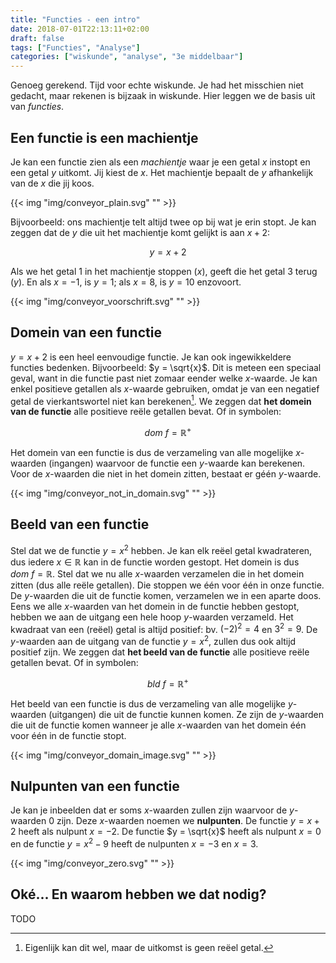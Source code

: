 ```yaml
---
title: "Functies - een intro"
date: 2018-07-01T22:13:11+02:00
draft: false
tags: ["Functies", "Analyse"]
categories: ["wiskunde", "analyse", "3e middelbaar"]
---
```

Genoeg gerekend. Tijd voor echte wiskunde. Je had het misschien niet gedacht,
maar rekenen is bijzaak in wiskunde. Hier leggen we de basis uit van
*functies*.

## Een functie is een machientje
Je kan een functie zien als een *machientje* waar je een getal $x$ instopt en een getal $y$ uitkomt. Jij kiest de $x$. Het machientje bepaalt de $y$ afhankelijk van de $x$ die jij koos.

{{< img "img/conveyor_plain.svg" "" >}}

Bijvoorbeeld: ons machientje telt altijd twee op bij wat je erin stopt. Je kan
zeggen dat de $y$ die uit het machientje komt gelijkt is aan $x+2$:

$$y = x + 2$$

Als we het getal $1$ in het machientje stoppen ($x$), geeft die het getal $3$ terug ($y$). En als $x = -1$, is $y = 1$; als $x = 8$, is $y = 10$ enzovoort.

{{< img "img/conveyor_voorschrift.svg" "" >}}

## Domein van een functie
$y = x + 2$ is een heel eenvoudige functie. Je kan ook ingewikkeldere functies
bedenken. Bijvoorbeeld: $y = \sqrt{x}$. Dit is meteen een speciaal geval, want
in die functie past niet zomaar eender welke $x$-waarde. Je kan enkel positieve
getallen als $x$-waarde gebruiken, omdat je van een negatief getal de
vierkantswortel niet kan berekenen[^1]. We zeggen dat **het domein van de
functie** alle positieve reële getallen bevat. Of in symbolen:

$$dom~f = \mathbb{R}^+$$

Het domein van een functie is dus de verzameling van alle mogelijke $x$-waarden (ingangen) waarvoor de functie een $y$-waarde kan berekenen. Voor de $x$-waarden die niet in het domein zitten, bestaat er géén $y$-waarde.

{{< img "img/conveyor_not_in_domain.svg" "" >}}

## Beeld van een functie
Stel dat we de functie $y=x^2$ hebben. Je kan elk reëel getal kwadrateren, dus iedere $x \in \mathbb{R}$ kan in de functie worden gestopt. Het domein is dus $dom~f = \mathbb{R}$. Stel dat we nu alle $x$-waarden verzamelen die in het domein zitten (dus alle reële getallen). Die stoppen we één voor één in onze functie. De $y$-waarden die uit de functie komen, verzamelen we in een aparte doos. Eens we alle $x$-waarden van het domein in de functie hebben gestopt, hebben we aan de uitgang een hele hoop $y$-waarden verzameld. Het kwadraat van een (reëel) getal is altijd positief: bv. $(-2)^2=4$ en $3^2=9$. De $y$-waarden aan de uitgang van de functie $y = x^2$, zullen dus ook altijd positief zijn. We zeggen dat **het beeld van de functie** alle positieve reële getallen bevat. Of in symbolen:

$$bld~f = \mathbb{R}^+$$

Het beeld van een functie is dus de verzameling van alle mogelijke $y$-waarden (uitgangen) die uit de functie kunnen komen. Ze zijn de $y$-waarden die uit de functie komen wanneer je alle $x$-waarden van het domein één voor één in de functie stopt.

{{< img "img/conveyor_domain_image.svg" "" >}}

## Nulpunten van een functie
Je kan je inbeelden dat er soms $x$-waarden zullen zijn waarvoor de $y$-waarden
$0$ zijn. Deze $x$-waarden noemen we **nulpunten**. De functie $y = x + 2$
heeft als nulpunt $x = -2$. De functie $y = \sqrt{x}$ heeft als nulpunt $x = 0$
en de functie $y = x^2 - 9$ heeft de nulpunten $x = -3$ en $x = 3$.

{{< img "img/conveyor_zero.svg" "" >}}

## Oké... En waarom hebben we dat nodig?
TODO

[^1]: Eigenlijk kan dit wel, maar de uitkomst is geen reëel getal.
